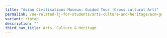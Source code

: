 ```yaml
---
title: "Asian Civilisations Museum: Guided Tour (Cross cultural Art)"
permalink: /ne-related-lj-for-students/arts-culture-and-heritage/acm-guided-tour-cross-cultural-art/
variant: tiptap
description: ""
third_nav_title: Arts, Culture & Heritage
---
```

